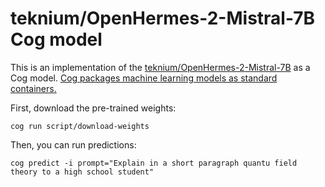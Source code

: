 # teknium/OpenHermes-2-Mistral-7B Cog model

This is an implementation of the [teknium/OpenHermes-2-Mistral-7B](https://huggingface.co/teknium/OpenHermes-2-Mistral-7B) as a Cog model. [Cog packages machine learning models as standard containers.](https://github.com/replicate/cog)

First, download the pre-trained weights:

    cog run script/download-weights

Then, you can run predictions:

    cog predict -i prompt="Explain in a short paragraph quantu field theory to a high school student"
